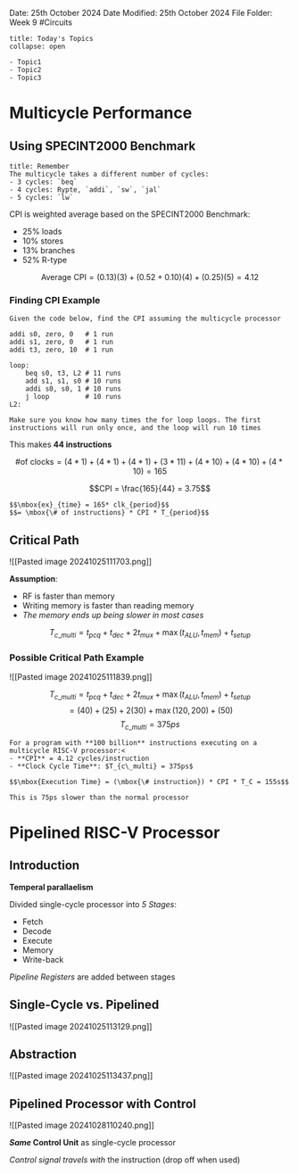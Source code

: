 Date: 25th October 2024
Date Modified: 25th October 2024
File Folder: Week 9
#Circuits

```ad-abstract
title: Today's Topics
collapse: open

- Topic1
- Topic2
- Topic3

```

# Multicycle Performance

## Using SPECINT2000 Benchmark

```ad-note
title: Remember
The multicycle takes a different number of cycles:
- 3 cycles: `beq`
- 4 cycles: Rypte, `addi`, `sw`, `jal`
- 5 cycles: `lw`
```

CPI is weighted average based on the SPECINT2000 Benchmark:
- 25% loads
- 10% stores
- 13% branches
- 52% R-type

$$\mbox{Average CPI} = (0.13)(3) + (0.52+0.10)(4)+(0.25)(5) = 4.12$$

### Finding CPI Example

```ad-question
Given the code below, find the CPI assuming the multicycle processor
```

```
addi s0, zero, 0   # 1 run
addi s1, zero, 0   # 1 run
addi t3, zero, 10  # 1 run

loop:
	beq s0, t3, L2 # 11 runs
	add s1, s1, s0 # 10 runs
	addi s0, s0, 1 # 10 runs
	j loop         # 10 runs
L2:
```
```ad-warning
Make sure you know how many times the for loop loops. The first instructions will run only once, and the loop will run 10 times
```

This makes **44 instructions**

$$\mbox{\# of clocks} = (4*1)+(4*1)+(4*1)+(3*11)+(4*10)+(4*10)+(4*10) = 165$$

$$CPI = \frac{165}{44} = 3.75$$

```ad-important
$$\mbox{ex}_{time} = 165* clk_{period}$$
$$= \mbox{\# of instructions} * CPI * T_{period}$$
```

## Critical Path

![[Pasted image 20241025111703.png]]

**Assumption**:
- RF is faster than memory
- Writing memory is faster than reading memory
- *The memory ends up being slower in most cases*

$$T_{c\_multi}=t_{pcq} + t_{dec} + 2t_{mux}+\max(t_{ALU}, t_{mem})+t_{setup}$$

### Possible Critical Path Example


![[Pasted image 20241025111839.png]]

$$T_{c\_multi}=t_{pcq} + t_{dec} + 2t_{mux}+\max(t_{ALU}, t_{mem})+t_{setup}$$
$$=(40)+(25)+2(30)+\max(120, 200)+(50)$$
$${T_{c\_multi}= 375 ps}$$

```ad-example
For a program with **100 billion** instructions executing on a multicycle RISC-V processor:<
- **CPI** = 4.12 cycles/instruction
- **Clock Cycle Time**: $T_{c\_multi} = 375ps$

$$\mbox{Execution Time} = (\mbox{\# instruction}) * CPI * T_C = 155s$$
```

```ad-warning
This is 75ps slower than the normal processor
```

# Pipelined RISC-V Processor

## Introduction

**Temperal parallaelism**

Divided single-cycle processor into *5 Stages*:
- Fetch
- Decode
- Execute
- Memory
- Write-back

*Pipeline Registers* are added between stages

## Single-Cycle vs. Pipelined

![[Pasted image 20241025113129.png]]

## Abstraction

![[Pasted image 20241025113437.png]]

## Pipelined Processor with Control

![[Pasted image 20241028110240.png]]

***Same* Control Unit** as single-cycle processor

*Control signal travels with* the instruction (drop off when used)

